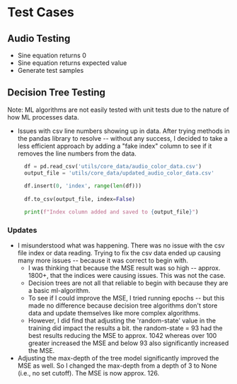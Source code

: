 # Test Cases

## Audio Testing

+ Sine equation returns 0
+ Sine equation returns expected value
+ Generate test samples

## Decision Tree Testing

Note: ML algorithms are not easily tested with unit tests due to the nature
of how ML processes data.

+ Issues with csv line numbers showing up in data. After trying methods in the pandas library to resolve -- without any success, I decided to take a less efficient approach by adding a "fake index" column to see if it removes the line numbers from the data.

  ```python
    df = pd.read_csv('utils/core_data/audio_color_data.csv')
    output_file = 'utils/core_data/updated_audio_color_data.csv'
    
    df.insert(0, 'index', range(len(df)))
    
    df.to_csv(output_file, index=False)

    print(f"Index column added and saved to {output_file}")
  ```

### Updates

+ I misunderstood what was happening. There was no issue with the csv file index or data reading. Trying to fix the csv data ended up causing many more issues -- because it was correct to begin with. 
  + I was thinking that because the MSE result was so high -- approx. 1800+, that the indices were causing issues. This was not the case.
  + Decision trees are not all that reliable to begin with because they are a basic ml-algorithm. 
  + To see if I could improve the MSE, I tried running epochs -- but this made no difference because decision tree algorithms don't store data and update themselves like more complex algorithms.
  + However, I did find that adjusting the 'random-state' value in the training did impact the results a bit. the random-state = 93 had the best results reducing the MSE to approx. 1042 whereas over 100 greater increased the MSE and below 93 also significantly increased the MSE.
+ Adjusting the max-depth of the tree model significantly improved the MSE as well. So I changed the max-depth from a depth of 3 to None (i.e., no set cutoff). The MSE is now approx. 126.
